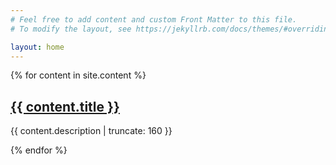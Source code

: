 ```yaml
---
# Feel free to add content and custom Front Matter to this file.
# To modify the layout, see https://jekyllrb.com/docs/themes/#overriding-theme-defaults

layout: home
---
```


{% for content in site.content %}

<a href="{{ content.url | prepend: site.baseurl }}">
  <h2>{{ content.title }}</h2>
</a>

<p class="post-excerpt">{{ content.description | truncate: 160 }}</p>

{% endfor %}
